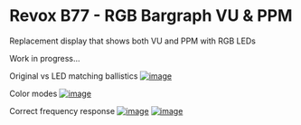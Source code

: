 # Revox B77 - RGB Bargraph VU & PPM
Replacement display that shows both VU and PPM with RGB LEDs

Work in progress...

Original vs LED matching ballistics
<a href=https://youtu.be/gn2JyQfEoPc>![image](https://github.com/user-attachments/assets/b7c2422b-5739-48bd-8a64-d9a4fd1826cb)</a>

Color modes
<a href="https://www.youtube.com/watch?v=gmQ4PkJidRk">![image](https://github.com/user-attachments/assets/33c06f22-6253-4e69-9caa-f7b23562a07c)</a>

Correct frequency response
<a href="https://www.youtube.com/watch?v=C4RWhSTwp5w">![image](https://github.com/user-attachments/assets/07fb2c5f-7b9c-4140-b08d-66edbadcb06b)</a>
<a href="https://www.youtube.com/watch?v=5C-VhZuq3Lk"> ![image](https://github.com/user-attachments/assets/794fd278-149e-4b8a-beaf-eb6353451e8d)</a>






